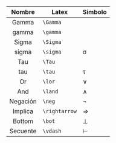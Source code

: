 
|  Nombre  | Latex         | Simbolo |
| :------: | ------------- | ------- |
|  Gamma   | `\Gamma`      |         |
|  gamma   | `\gamma`      |         |
|  Sigma   | `\Sigma`      |         |
|  sigma   | `\sigma`      | σ       |
|   Tau    | `\Tau`        |         |
|   tau    | `\tau`        | τ       |
|    Or    | `\lor`        | ∨       |
|   And    | `\land`       | ∧       |
| Negación | `\neg`        | ¬       |
| Implica  | `\rightarrow` | ⇒       |
|  Bottom  | `\bot`        | ⊥       |
| Secuente | `\vdash`      | ⊢       |
